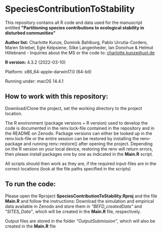 # SpeciesContributionToStability
This repository contains all R code and data used for the manuscript entitled **"Partitioning species contributions to ecological stability in disturbed communities"**

**Author list:** Charlotte Kunze, Dominik Bahlburg, Pablo Urrutia-Cordero, Maren Striebel, Egle Kelpsiene, Silke Langenheder, Ian Donohue & Helmut Hillebrand
      - Inquiries about the MS or the code to: charlotte.kunze@uol.de

**R version:** 4.3.2 (2022-03-10)

Platform: x86_64-apple-darwin17.0 (64-bit)

Running under: macOS 14.4.1



## How to work with this repository:

Download/Clone the project, set the working directory to the project location. 

The R environment (package versions + R version) used to develop the code is documented in the renv.lock-file contained in the repository and in the README on Zenodo. Package versions can either be looked up in the renv.lock-file or the entire session can be restored by installing the renv-package and running renv::restore() after opening the project. Depending on the R version on your local device, restoring the renv will return errors, then please install packages one by one as indicated in the **Main.R** script.

All scripts should then work as they are, if the required input-files are in the correct locations (look at the file paths specified in the scripts)



## To run the code: 

Please open the Rproject **SpeciesContributionToStability.Rproj** and the file **Main.R** and follow the instructions: Download the simulation and empirical data available in Zenodo and store them in *"BEFD_createdData"* and *"SITES_Data"*, which will be created in the **Main.R** file, respectively. 

Output files are stored in the folder *“OutputSubmission”*, which will also be created in the **Main.R** file



